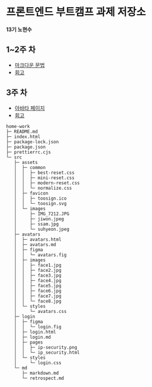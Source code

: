 # 프론트엔드 부트캠프 과제 저장소

**13기 노현수**

## 1~2주 차

- [마크다운 문법](./src/md/markdown.md)
- [회고](./src/md/retrospect.md)

## 3주 차

- [아바타 페이지](./src/avatars/avatars.html)
- [회고](./src/avatars/avatars.md)
```
home-work
├─ README.md
├─ index.html
├─ package-lock.json
├─ package.json
├─ prettierrc.cjs
└─ src
   ├─ assets
   │  ├─ common
   │  │  ├─ best-reset.css
   │  │  ├─ mini-reset.css
   │  │  ├─ modern-reset.css
   │  │  └─ normalize.css
   │  ├─ favicon
   │  │  ├─ toosign.ico
   │  │  └─ toosign.svg
   │  └─ images
   │     ├─ IMG_7212.JPG
   │     ├─ jiwon.jpeg
   │     ├─ ssam.jpg
   │     └─ suhyeon.jpeg
   ├─ avatars
   │  ├─ avatars.html
   │  ├─ avatars.md
   │  ├─ figma
   │  │  └─ avatars.fig
   │  ├─ images
   │  │  ├─ face1.jpg
   │  │  ├─ face2.jpg
   │  │  ├─ face3.jpg
   │  │  ├─ face4.jpg
   │  │  ├─ face5.jpg
   │  │  ├─ face6.jpg
   │  │  ├─ face7.jpg
   │  │  └─ face8.jpg
   │  └─ styles
   │     └─ avatars.css
   ├─ login
   │  ├─ figma
   │  │  └─ login.fig
   │  ├─ login.html
   │  ├─ login.md
   │  ├─ pages
   │  │  ├─ ip-security.png
   │  │  └─ ip_security.html
   │  └─ styles
   │     └─ login.css
   └─ md
      ├─ markdown.md
      └─ retrospect.md

```